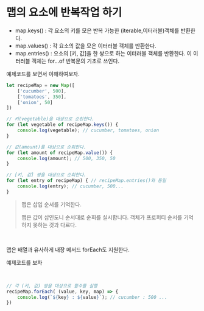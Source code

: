 # 맵의 요소에 반복작업 하기

- map.keys() : 각 요소의 키를 모은 반복 가능한 (iterable,이터러블)객체를 반환한다.
- map.values() : 각 요소의 값을 모은 이터러블 객체를 반환한다.
- map.entries() : 요소의 [키, 값]을 한 쌍으로 하는 이터러블 객체를 반환한다. 이 이터러블 객체는 for...of 반복문의 기초로 쓰인다.

예제코드를 보면서 이해하여보자.

```js
let recipeMap = new Map([
    ['cucumber', 500],
    ['tomatoes', 350],
    ['onion', 50]
])

// 키(vegetable)을 대상으로 순횐한다.
for (let vegetable of recipeMap.keys()) {
    console.log(vegetable); // cucumber, tomatoes, onion
}

// 값(amount)를 대상으로 순회한다.
for (let amount of recipeMap.value()) {
    console.log(amount); // 500, 350, 50
}

// [키, 값] 쌍을 대상으로 순회한다.
for (let entry of recipeMap) { // recipeMap.entries()와 동일
    console.log(entry); // cucumber, 500...
}
```

> 맵은 삽입 순서를 기억한다.
>
> 맵은 값이 삽인도니 순서대로 순회를 실시합니다. 객체가 프로퍼티 순서를 기억하지 못하는 것과 다르다.

<br>

맵은 배열과 유사하게 내장 메서드 forEach도 지원한다.

예제코드를 보자

<br>

```js
// 각 (키, 값) 쌍을 대상으로 함수를 실행
recipeMap.forEach( (value, key, map) => {
    console.log(`${key} : ${value}`); // cucumber : 500 ...
})

```